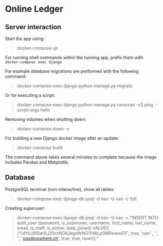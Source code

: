 Online Ledger
==

Server interaction
--

Start the app using:
> docker-compose up

For running shell commands within the running app, prefix them with `docker-compose exec django`

For example database migrations are performed with the following command:
> docker-compose exec django python manage.py migrate

Or for executing a script:
> docker-compose exec django python manage.py runscript -v2 ping --script-args hello

Removing volumes when shutting down:
> docker-compose down -v

For building a new Django docker image after an update:
> docker-compose build

The command above takes several minutes to complete because the image includes Pandas and Matplotlib.

Database
--
PostgreSQL terminal (non-interactive), show all tables:
> docker-compose exec django-db psql -d oas -U oas -c \\\\dt

Creating superuser:
> docker-compose exec django-db psql -d oas -U oas -c "INSERT INTO auth_user (password, is_superuser, username, first_name, last_name, email, is_staff, is_active, date_joined) VALUES ('\\!dYsU8SlaHLj20szNG6Jkgn9rNO7r4bLy0MRwwwDT', true, 'oas' , '', '', 'oas@nowhere.ch', true, true, now());"


